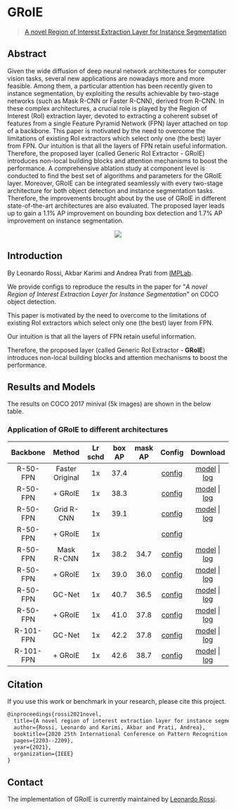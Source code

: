 # GRoIE

> [A novel Region of Interest Extraction Layer for Instance Segmentation](https://arxiv.org/abs/2004.13665)

<!-- [ALGORITHM] -->

## Abstract

Given the wide diffusion of deep neural network architectures for computer vision tasks, several new applications are nowadays more and more feasible. Among them, a particular attention has been recently given to instance segmentation, by exploiting the results achievable by two-stage networks (such as Mask R-CNN or Faster R-CNN), derived from R-CNN. In these complex architectures, a crucial role is played by the Region of Interest (RoI) extraction layer, devoted to extracting a coherent subset of features from a single Feature Pyramid Network (FPN) layer attached on top of a backbone.
This paper is motivated by the need to overcome the limitations of existing RoI extractors which select only one (the best) layer from FPN. Our intuition is that all the layers of FPN retain useful information. Therefore, the proposed layer (called Generic RoI Extractor - GRoIE) introduces non-local building blocks and attention mechanisms to boost the performance.
A comprehensive ablation study at component level is conducted to find the best set of algorithms and parameters for the GRoIE layer. Moreover, GRoIE can be integrated seamlessly with every two-stage architecture for both object detection and instance segmentation tasks. Therefore, the improvements brought about by the use of GRoIE in different state-of-the-art architectures are also evaluated. The proposed layer leads up to gain a 1.1% AP improvement on bounding box detection and 1.7% AP improvement on instance segmentation.

<div align=center>
<img src="https://user-images.githubusercontent.com/40661020/143891453-afdcdaf4-a868-4a28-ad20-dc710a517a76.png"/>
</div>

## Introduction

By Leonardo Rossi, Akbar Karimi and Andrea Prati from
[IMPLab](http://implab.ce.unipr.it/).

We provide configs to reproduce the results in the paper for
"*A novel Region of Interest Extraction Layer for Instance Segmentation*"
on COCO object detection.

This paper is motivated by the need to overcome to the limitations of existing
RoI extractors which select only one (the best) layer from FPN.

Our intuition is that all the layers of FPN retain useful information.

Therefore, the proposed layer (called Generic RoI Extractor - **GRoIE**)
introduces non-local building blocks and attention mechanisms to boost the
performance.

## Results and Models

The results on COCO 2017 minival (5k images) are shown in the below table.

### Application of GRoIE to different architectures

| Backbone  |     Method      | Lr schd | box AP | mask AP |                                    Config                                     |                                                                                                                                                                                                                   Download                                                                                                                                                                                                                   |
| :-------: | :-------------: | :-----: | :----: | :-----: | :---------------------------------------------------------------------------: | :------------------------------------------------------------------------------------------------------------------------------------------------------------------------------------------------------------------------------------------------------------------------------------------------------------------------------------------------------------------------------------------------------------------------------------------: |
| R-50-FPN  | Faster Original |   1x    |  37.4  |         |            [config](../faster_rcnn/faster_rcnn_r50_fpn_1x_coco.py)            |                                                                  [model](https://download.openmmlab.com/mmdetection/v2.0/faster_rcnn/faster_rcnn_r50_fpn_1x_coco/faster_rcnn_r50_fpn_1x_coco_20200130-047c8118.pth) \| [log](https://download.openmmlab.com/mmdetection/v2.0/faster_rcnn/faster_rcnn_r50_fpn_1x_coco/faster_rcnn_r50_fpn_1x_coco_20200130_204655.log.json)                                                                   |
| R-50-FPN  |     + GRoIE     |   1x    |  38.3  |         |               [config](./faster_rcnn_r50_fpn_groie_1x_coco.py)                |                                                         [model](https://download.openmmlab.com/mmdetection/v2.0/groie/faster_rcnn_r50_fpn_groie_1x_coco/faster_rcnn_r50_fpn_groie_1x_coco_20200604_211715-66ee9516.pth) \| [log](https://download.openmmlab.com/mmdetection/v2.0/groie/faster_rcnn_r50_fpn_groie_1x_coco/faster_rcnn_r50_fpn_groie_1x_coco_20200604_211715.log.json)                                                         |
| R-50-FPN  |   Grid R-CNN    |   1x    |  39.1  |         |               [config](./grid_rcnn_r50_fpn_gn-head_1x_coco.py)                |                                             [model](https://download.openmmlab.com/mmdetection/v2.0/groie/grid_rcnn_r50_fpn_gn-head_groie_1x_coco/grid_rcnn_r50_fpn_gn-head_groie_1x_coco_20200605_202059-4b75d86f.pth) \| [log](https://download.openmmlab.com/mmdetection/v2.0/groie/grid_rcnn_r50_fpn_gn-head_groie_1x_coco/grid_rcnn_r50_fpn_gn-head_groie_1x_coco_20200605_202059.log.json)                                             |
| R-50-FPN  |     + GRoIE     |   1x    |        |         |            [config](./grid_rcnn_r50_fpn_gn-head_groie_1x_coco.py)             |                                                                                                                                                                                                                                                                                                                                                                                                                                              |
| R-50-FPN  |   Mask R-CNN    |   1x    |  38.2  |  34.7   |              [config](../mask_rcnn/mask_rcnn_r50_fpn_1x_coco.py)              |                                                                        [model](https://download.openmmlab.com/mmdetection/v2.0/mask_rcnn/mask_rcnn_r50_fpn_1x_coco/mask_rcnn_r50_fpn_1x_coco_20200205-d4b0c5d6.pth) \| [log](https://download.openmmlab.com/mmdetection/v2.0/mask_rcnn/mask_rcnn_r50_fpn_1x_coco/mask_rcnn_r50_fpn_1x_coco_20200205_050542.log.json)                                                                         |
| R-50-FPN  |     + GRoIE     |   1x    |  39.0  |  36.0   |                [config](./mask_rcnn_r50_fpn_groie_1x_coco.py)                 |                                                             [model](https://download.openmmlab.com/mmdetection/v2.0/groie/mask_rcnn_r50_fpn_groie_1x_coco/mask_rcnn_r50_fpn_groie_1x_coco_20200604_211715-50d90c74.pth) \| [log](https://download.openmmlab.com/mmdetection/v2.0/groie/mask_rcnn_r50_fpn_groie_1x_coco/mask_rcnn_r50_fpn_groie_1x_coco_20200604_211715.log.json)                                                             |
| R-50-FPN  |     GC-Net      |   1x    |  40.7  |  36.5   | [config](../gcnet/mask_rcnn_r50_fpn_syncbn-backbone_r4_gcb_c3-c5_1x_coco.py)  |                  [model](https://download.openmmlab.com/mmdetection/v2.0/gcnet/mask_rcnn_r50_fpn_syncbn-backbone_r4_gcb_c3-c5_1x_coco/mask_rcnn_r50_fpn_syncbn-backbone_r4_gcb_c3-c5_1x_coco_20200202-50b90e5c.pth) \| [log](https://download.openmmlab.com/mmdetection/v2.0/gcnet/mask_rcnn_r50_fpn_syncbn-backbone_r4_gcb_c3-c5_1x_coco/mask_rcnn_r50_fpn_syncbn-backbone_r4_gcb_c3-c5_1x_coco_20200202_085547.log.json)                   |
| R-50-FPN  |     + GRoIE     |   1x    |  41.0  |  37.8   |  [config](./mask_rcnn_r50_fpn_syncbn-backbone_r4_gcb_c3-c5_groie_1x_coco.py)  | [model](https://download.openmmlab.com/mmdetection/v2.0/groie/mask_rcnn_r50_fpn_syncbn-backbone_r4_gcb_c3-c5_groie_1x_coco/mask_rcnn_r50_fpn_syncbn-backbone_r4_gcb_c3-c5_groie_1x_coco_20200604_211715-42eb79e1.pth) \| [log](https://download.openmmlab.com/mmdetection/v2.0/groie/mask_rcnn_r50_fpn_syncbn-backbone_r4_gcb_c3-c5_groie_1x_coco/mask_rcnn_r50_fpn_syncbn-backbone_r4_gcb_c3-c5_groie_1x_coco_20200604_211715-42eb79e1.pth) |
| R-101-FPN |     GC-Net      |   1x    |  42.2  |  37.8   | [config](../gcnet/mask_rcnn_r101_fpn_syncbn-backbone_r4_gcb_c3-c5_1x_coco.py) |                [model](https://download.openmmlab.com/mmdetection/v2.0/gcnet/mask_rcnn_r101_fpn_syncbn-backbone_r4_gcb_c3-c5_1x_coco/mask_rcnn_r101_fpn_syncbn-backbone_r4_gcb_c3-c5_1x_coco_20200206-8407a3f0.pth) \| [log](https://download.openmmlab.com/mmdetection/v2.0/gcnet/mask_rcnn_r101_fpn_syncbn-backbone_r4_gcb_c3-c5_1x_coco/mask_rcnn_r101_fpn_syncbn-backbone_r4_gcb_c3-c5_1x_coco_20200206_142508.log.json)                 |
| R-101-FPN |     + GRoIE     |   1x    |  42.6  |  38.7   | [config](./mask_rcnn_r101_fpn_syncbn-backbone_r4_gcb_c3-c5_groie_1x_coco.py)  | [model](https://download.openmmlab.com/mmdetection/v2.0/groie/mask_rcnn_r101_fpn_syncbn-backbone_r4_gcb_c3-c5_groie_1x_coco/mask_rcnn_r101_fpn_syncbn-backbone_r4_gcb_c3-c5_groie_1x_coco_20200607_224507-8daae01c.pth) \| [log](https://download.openmmlab.com/mmdetection/v2.0/groie/mask_rcnn_r101_fpn_syncbn-backbone_r4_gcb_c3-c5_groie_1x_coco/mask_rcnn_r101_fpn_syncbn-backbone_r4_gcb_c3-c5_groie_1x_coco_20200607_224507.log.json) |

## Citation

If you use this work or benchmark in your research, please cite this project.

```latex
@inproceedings{rossi2021novel,
  title={A novel region of interest extraction layer for instance segmentation},
  author={Rossi, Leonardo and Karimi, Akbar and Prati, Andrea},
  booktitle={2020 25th International Conference on Pattern Recognition (ICPR)},
  pages={2203--2209},
  year={2021},
  organization={IEEE}
}
```

## Contact

The implementation of GRoIE is currently maintained by
[Leonardo Rossi](https://github.com/hachreak/).
